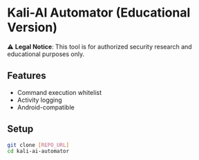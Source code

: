 # Kali-AI Automator (Educational Version)

⚠️ **Legal Notice**: This tool is for authorized security research and educational purposes only.

## Features
- Command execution whitelist
- Activity logging
- Android-compatible

## Setup
```bash
git clone [REPO_URL]
cd kali-ai-automator
```
